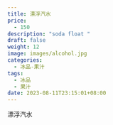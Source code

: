 ```yaml
---
title: 漂浮汽水
price:
  - 150
description: "soda float "
draft: false
weight: 12
image: images/alcohol.jpg
categories:
  - 冰品-果汁
tags:
  - 冰品
  - 果汁
date: 2023-08-11T23:15:01+08:00
---
```


 漂浮汽水
